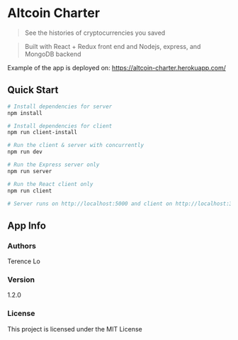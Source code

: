 # Altcoin Charter

> See the histories of cryptocurrencies you saved

> Built with React + Redux front end and Nodejs, express, and MongoDB backend

Example of the app is deployed on:
https://altcoin-charter.herokuapp.com/

## Quick Start

```bash
# Install dependencies for server
npm install

# Install dependencies for client
npm run client-install

# Run the client & server with concurrently
npm run dev

# Run the Express server only
npm run server

# Run the React client only
npm run client

# Server runs on http://localhost:5000 and client on http://localhost:3000
```

## App Info

### Authors

Terence Lo

### Version

1.2.0

### License

This project is licensed under the MIT License
